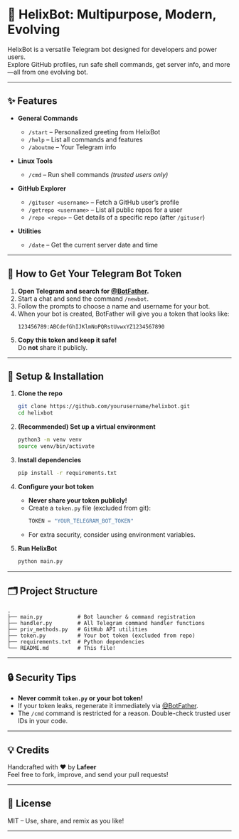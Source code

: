 # 🧬 HelixBot: Multipurpose, Modern, Evolving

HelixBot is a versatile Telegram bot designed for developers and power users.  
Explore GitHub profiles, run safe shell commands, get server info, and more—all from one evolving bot.

---

## ✨ Features

- **General Commands**
  - `/start` – Personalized greeting from HelixBot
  - `/help` – List all commands and features
  - `/aboutme` – Your Telegram info

- **Linux Tools**
  - `/cmd` – Run shell commands *(trusted users only)*

- **GitHub Explorer**
  - `/gituser <username>` – Fetch a GitHub user’s profile
  - `/getrepo <username>` – List all public repos for a user
  - `/repo <repo>` – Get details of a specific repo (after `/gituser`)

- **Utilities**
  - `/date` – Get the current server date and time

---

## 🔑 How to Get Your Telegram Bot Token

1. **Open Telegram and search for [@BotFather](https://t.me/botfather).**
2. Start a chat and send the command `/newbot`.
3. Follow the prompts to choose a name and username for your bot.
4. When your bot is created, BotFather will give you a token that looks like:  
   ```
   123456789:ABCdefGhIJKlmNoPQRstUvwxYZ1234567890
   ```
5. **Copy this token and keep it safe!**  
   Do **not** share it publicly.

---

## 🚀 Setup & Installation

1. **Clone the repo**
   ```sh
   git clone https://github.com/yourusername/helixbot.git
   cd helixbot
   ```

2. **(Recommended) Set up a virtual environment**
   ```sh
   python3 -m venv venv
   source venv/bin/activate
   ```

3. **Install dependencies**
   ```sh
   pip install -r requirements.txt
   ```

4. **Configure your bot token**  
   - **Never share your token publicly!**
   - Create a `token.py` file (excluded from git):
     ```python
     TOKEN = "YOUR_TELEGRAM_BOT_TOKEN"
     ```
   - For extra security, consider using environment variables.

5. **Run HelixBot**
   ```sh
   python main.py
   ```

---

## 🗂️ Project Structure

```
.
├── main.py           # Bot launcher & command registration
├── handler.py        # All Telegram command handler functions
├── priv_methods.py   # GitHub API utilities
├── token.py          # Your bot token (excluded from repo)
├── requirements.txt  # Python dependencies
└── README.md         # This file!
```

---

## 🔒 Security Tips

- **Never commit `token.py` or your bot token!**
- If your token leaks, regenerate it immediately via [@BotFather](https://t.me/botfather).
- The `/cmd` command is restricted for a reason. Double-check trusted user IDs in your code.

---

## 💡 Credits

Handcrafted with ❤️ by **Lafeer**  
Feel free to fork, improve, and send your pull requests!

---

## 📝 License

MIT – Use, share, and remix as you like!

---
